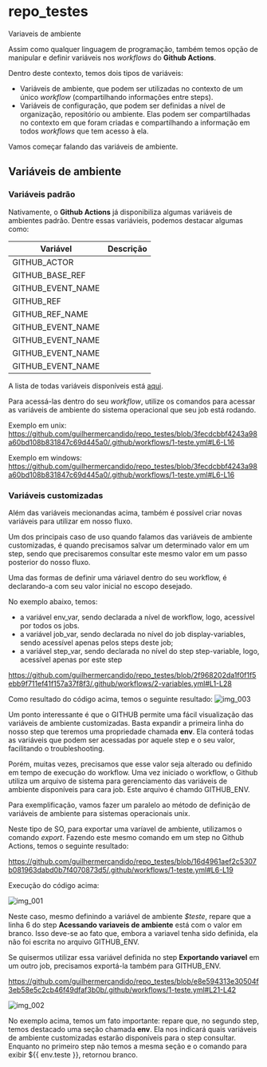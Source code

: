 # repo_testes

Variaveis de ambiente

Assim como qualquer linguagem de programação, também temos opção de manipular e definir variáveis nos *workflows* do **Github Actions**. 

Dentro deste contexto, temos dois tipos de variáveis:
- Variáveis de ambiente, que podem ser utilizadas no contexto de um único *workflow* (compartilhando informações entre steps).
- Variáveis de configuração, que podem ser definidas a nível de organização, repositório ou ambiente. Elas podem ser compartilhadas no contexto em que foram criadas e compartilhando a informação em todos *workflows* que tem acesso à ela.

Vamos começar falando das variáveis de ambiente.

## Variáveis de ambiente

### Variáveis padrão

Nativamente, o **Github Actions** já disponibiliza algumas variáveis de ambientes padrão. Dentre essas variávieis, podemos destacar algumas como:

| Variável | Descrição |  
|----------|-----------|
|  GITHUB_ACTOR        |           |
|  GITHUB_BASE_REF        |           |
|  GITHUB_EVENT_NAME        |           |
|  GITHUB_REF        |           |
|  GITHUB_REF_NAME        |           |
|  GITHUB_EVENT_NAME        |           |
|  GITHUB_EVENT_NAME        |           |
|  GITHUB_EVENT_NAME        |           |
|  GITHUB_EVENT_NAME        |           |

A lista de todas variáveis disponíveis está [aqui](https://docs.github.com/en/actions/learn-github-actions/variables#default-environment-variables).

Para acessá-las dentro do seu *workflow*, utilize os comandos para acessar as variáveis de ambiente do sistema operacional que seu job está rodando.

Exemplo em unix:
https://github.com/guilhermercandido/repo_testes/blob/3fecdcbbf4243a98a60bd108b831847c69d445a0/.github/workflows/1-teste.yml#L6-L16

Exemplo em windows:
https://github.com/guilhermercandido/repo_testes/blob/3fecdcbbf4243a98a60bd108b831847c69d445a0/.github/workflows/1-teste.yml#L6-L16

### Variáveis customizadas

Além das variáveis mecionandas acima, também é possível criar novas variáveis para utilizar em nosso fluxo.

Um dos principais caso de uso quando falamos das variáveis de ambiente customizadas, é quando precisamos salvar um determinado valor em um step, sendo que precisaremos consultar este mesmo valor em um passo posterior do nosso fluxo.

<!-- precisamos compartilhar uma informação com outros steps dentro de um mesmo workflow, temos duas opções: definir variáveis de output (link pro rafão) ou definir variáveis de ambiente. -->
<!--
Dois casos de uso:
  1 -> preciso definir uma variavel em um step e não vou mais altera-la (output)
  2 -> Preciso definir uma variavel que pode sofrer alteracos em outros steps, neste caso vale env.  -->

Uma das formas de definir uma váriavel dentro do seu workflow, é declarando-a com seu valor inicial no escopo desejado.

No exemplo abaixo, temos:
  - a variável env_var, sendo declarada a nível de workflow, logo, acessível por todos os jobs.
  - a variável job_var, sendo declarada no nível do job display-variables, sendo acessível apenas pelos steps deste job;
  - a variável step_var, sendo declarada no nível do step step-variable, logo, acessível apenas por este step

https://github.com/guilhermercandido/repo_testes/blob/2f968202da1f0f1f5ebb9f711ef41f157a37f8f3/.github/workflows/2-variables.yml#L1-L28

Como resultado do código acima, temos o seguinte resultado:
![img_003](https://github.com/guilhermercandido/repo_testes/assets/26474513/668c547a-ddc2-46ea-940b-f36d143d3740)

Um ponto interessante é que o GITHUB permite uma fácil visualização das variáveis de ambiente customizadas. Basta expandir a primeira linha do nosso step que teremos uma propriedade chamada **env**. Ela conterá todas as variáveis que podem ser acessadas por aquele step e o seu valor, facilitando o troubleshooting.

Porém, muitas vezes, precisamos que esse valor seja alterado ou definido em tempo de execução do workflow. 
Uma vez iniciado o workflow, o Github utiliza um arquivo de sistema para gerenciamento das variáveis de ambiente disponíveis para cara job. Este arquivo é chamdo GITHUB_ENV.
<!-- Para isso, precisamos definir a variável de ambiente e escrevê-la no arquivo GITHUB_ENV. Este arquivo é utilizado pelo fluxo para definição de todas as variávies de ambiente customizadas. -->

Para exemplificação, vamos fazer um paralelo ao método de definição de variáveis de ambiente para sistemas operacionais unix.

Neste tipo de SO, para exportar uma varíavel de ambiente, utilizamos o comando *export*. Fazendo este mesmo comando em um step no Github Actions, temos o seguinte resultado:

https://github.com/guilhermercandido/repo_testes/blob/16d4961aef2c5307b081963dabd0b7f4070873d5/.github/workflows/1-teste.yml#L6-L19

Execução do código acima:

![img_001](https://github.com/guilhermercandido/repo_testes/assets/26474513/cfa43fa6-612d-442b-918b-f2fbc0fc6c31)

Neste caso, mesmo definindo a variável de ambiente *$teste*, repare que a linha 6 do step **Acessando variaveis de ambiente** está com o valor em branco. Isso deve-se ao fato que, embora a variavel tenha sido definida, ela não foi escrita no arquivo GITHUB_ENV.

Se quisermos utilizar essa variável definida no step **Exportando variavel** em um outro job, precisamos exportá-la também para GITHUB_ENV. 

https://github.com/guilhermercandido/repo_testes/blob/e8e594313e30504f3eb58e5c2cb46f49dfaf3b0b/.github/workflows/1-teste.yml#L21-L42

![img_002](https://github.com/guilhermercandido/repo_testes/assets/26474513/e4ae5191-5a5c-4666-8d5d-f80fc7107674)

No exemplo acima, temos um fato importante: repare que, no segundo step, temos destacado uma seção chamada **env**. Ela nos indicará quais variáveis de ambiente customizadas estarão disponíveis para o step consultar. Enquanto no primeiro step não temos a mesma seção e o comando para exibir ${{ env.teste }}, retornou branco.

